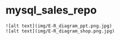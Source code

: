 # mysql_sales_repo

	![alt text](img/E-R_diagram_ppt.png.jpg)
    ![alt text](img/E-R_diagram_shop.png.jpg)